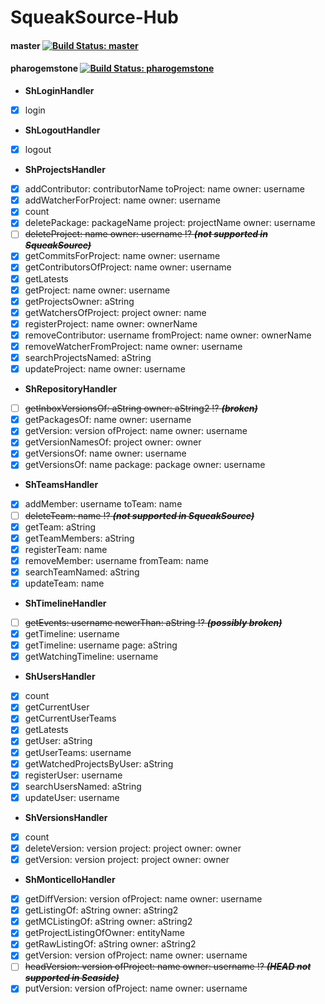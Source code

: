 SqueakSource-Hub
===================

#### master [![Build Status: master](https://travis-ci.org/hpi-swa-teaching/SqueakSource-Hub.svg?branch=master)](https://travis-ci.org/hpi-swa-teaching/SqueakSource-Hub)
#### pharogemstone [![Build Status: pharogemstone](https://travis-ci.org/hpi-swa-teaching/SqueakSource-Hub.svg?branch=pharogemstone)](https://travis-ci.org/hpi-swa-teaching/SqueakSource-Hub)

- **ShLoginHandler**
- [X] login
- **ShLogoutHandler**
- [X] logout
- **ShProjectsHandler**
- [X] addContributor: contributorName toProject: name owner: username
- [X] addWatcherForProject: name owner: username
- [X] count
- [X] deletePackage: packageName project: projectName owner: username
- [ ] ~~deleteProject: name owner: username :interrobang: _**(not supported in SqueakSource)**_~~
- [X] getCommitsForProject: name owner: username
- [X] getContributorsOfProject: name owner: username
- [X] getLatests
- [X] getProject: name owner: username
- [X] getProjectsOwner: aString
- [X] getWatchersOfProject: project owner: name
- [X] registerProject: name owner: ownerName
- [X] removeContributor: username fromProject: name owner: ownerName
- [X] removeWatcherFromProject: name owner: username
- [X] searchProjectsNamed: aString
- [X] updateProject: name owner: username
- **ShRepositoryHandler**
- [ ] ~~getInboxVersionsOf: aString owner: aString2 :interrobang: _**(broken)**_~~
- [X] getPackagesOf: name owner: username
- [X] getVersion: version ofProject: name owner: username
- [X] getVersionNamesOf: project owner: owner
- [X] getVersionsOf: name owner: username
- [X] getVersionsOf: name package: package owner: username
- **ShTeamsHandler**
- [X] addMember: username toTeam: name
- [ ] ~~deleteTeam: name  :interrobang: _**(not supported in SqueakSource)**_~~
- [X] getTeam: aString
- [X] getTeamMembers: aString
- [X] registerTeam: name
- [X] removeMember: username fromTeam: name
- [X] searchTeamNamed: aString
- [X] updateTeam: name
- **ShTimelineHandler**
- [ ] ~~getEvents: username newerThan: aString :interrobang: _**(possibly broken)**_~~
- [X] getTimeline: username
- [X] getTimeline: username page: aString
- [X] getWatchingTimeline: username
- **ShUsersHandler**
- [X] count
- [X] getCurrentUser
- [X] getCurrentUserTeams
- [X] getLatests
- [X] getUser: aString
- [X] getUserTeams: username
- [X] getWatchedProjectsByUser: aString
- [X] registerUser: username
- [X] searchUsersNamed: aString
- [X] updateUser: username
- **ShVersionsHandler**
- [X] count
- [X] deleteVersion: version project: project owner: owner
- [X] getVersion: version project: project owner: owner
- **ShMonticelloHandler**
- [X] getDiffVersion: version ofProject: name owner: username
- [X] getListingOf: aString owner: aString2
- [X] getMCListingOf: aString owner: aString2
- [X] getProjectListingOfOwner: entityName
- [X] getRawListingOf: aString owner: aString2
- [X] getVersion: version ofProject: name owner: username
- [ ] ~~headVersion: version ofProject: name owner: username :interrobang: _**(HEAD not supported in Seaside)**_~~
- [X] putVersion: version ofProject: name owner: username
